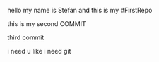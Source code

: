 hello
my name is Stefan
and this is my
#FirstRepo

this is my second
COMMIT

third commit


i need u like i need git